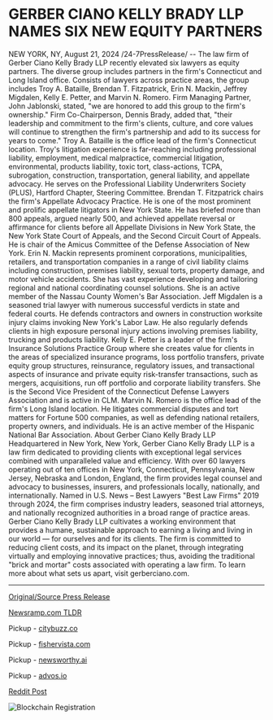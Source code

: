# GERBER CIANO KELLY BRADY LLP NAMES SIX NEW EQUITY PARTNERS

NEW YORK, NY, August 21, 2024 /24-7PressRelease/ -- The law firm of Gerber Ciano Kelly Brady LLP recently elevated six lawyers as equity partners. The diverse group includes partners in the firm's Connecticut and Long Island office. Consists of lawyers across practice areas, the group includes Troy A. Bataille, Brendan T. Fitzpatrick, Erin N. Mackin, Jeffrey Migdalen, Kelly E. Petter, and Marvin N. Romero. Firm Managing Partner, John Jablonski, stated, "we are honored to add this group to the firm's ownership." Firm Co-Chairperson, Dennis Brady, added that, "their leadership and commitment to the firm's clients, culture, and core values will continue to strengthen the firm's partnership and add to its success for years to come."  Troy A. Bataille is the office lead of the firm's Connecticut location. Troy's litigation experience is far-reaching including professional liability, employment, medical malpractice, commercial litigation, environmental, products liability, toxic tort, class-actions, TCPA, subrogation, construction, transportation, general liability, and appellate advocacy. He serves on the Professional Liability Underwriters Society (PLUS), Hartford Chapter, Steering Committee.  Brendan T. Fitzpatrick chairs the firm's Appellate Advocacy Practice. He is one of the most prominent and prolific appellate litigators in New York State. He has briefed more than 800 appeals, argued nearly 500, and achieved appellate reversal or affirmance for clients before all Appellate Divisions in New York State, the New York State Court of Appeals, and the Second Circuit Court of Appeals. He is chair of the Amicus Committee of the Defense Association of New York.  Erin N. Mackin represents prominent corporations, municipalities, retailers, and transportation companies in a range of civil liability claims including construction, premises liability, sexual torts, property damage, and motor vehicle accidents. She has vast experience developing and tailoring regional and national coordinating counsel solutions. She is an active member of the Nassau County Women's Bar Association.  Jeff Migdalen is a seasoned trial lawyer with numerous successful verdicts in state and federal courts. He defends contractors and owners in construction worksite injury claims invoking New York's Labor Law. He also regularly defends clients in high exposure personal injury actions involving premises liability, trucking and products liability.  Kelly E. Petter is a leader of the firm's Insurance Solutions Practice Group where she creates value for clients in the areas of specialized insurance programs, loss portfolio transfers, private equity group structures, reinsurance, regulatory issues, and transactional aspects of insurance and private equity risk-transfer transactions, such as mergers, acquisitions, run off portfolio and corporate liability transfers. She is the Second Vice President of the Connecticut Defense Lawyers Association and is active in CLM.  Marvin N. Romero is the office lead of the firm's Long Island location. He litigates commercial disputes and tort matters for Fortune 500 companies, as well as defending national retailers, property owners, and individuals. He is an active member of the Hispanic National Bar Association.  About Gerber Ciano Kelly Brady LLP   Headquartered in New York, New York, Gerber Ciano Kelly Brady LLP is a law firm dedicated to providing clients with exceptional legal services combined with unparalleled value and efficiency. With over 60 lawyers operating out of ten offices in New York, Connecticut, Pennsylvania, New Jersey, Nebraska and London, England, the firm provides legal counsel and advocacy to businesses, insurers, and professionals locally, nationally, and internationally.   Named in U.S. News – Best Lawyers "Best Law Firms" 2019 through 2024, the firm comprises industry leaders, seasoned trial attorneys, and nationally recognized authorities in a broad range of practice areas. Gerber Ciano Kelly Brady LLP cultivates a working environment that provides a humane, sustainable approach to earning a living and living in our world — for ourselves and for its clients. The firm is committed to reducing client costs, and its impact on the planet, through integrating virtually and employing innovative practices; thus, avoiding the traditional "brick and mortar" costs associated with operating a law firm.   To learn more about what sets us apart, visit gerberciano.com. 

---

[Original/Source Press Release](https://www.24-7pressrelease.com/press-release/513630/gerber-ciano-kelly-brady-llp-names-six-new-equity-partners)
                    

[Newsramp.com TLDR](https://newsramp.com/curated-news/gerber-ciano-kelly-brady-llp-elevates-six-lawyers-to-equity-partners/87175e2aa8bee6a915c438852f7cf98e) 


Pickup - [citybuzz.co](https://citybuzz.co/2024/08/21/gerber-ciano-kelly-brady-llp-expands-leadership-with-six-new-equity-partners)

Pickup - [fishervista.com](https://fishervista.com/en/gerber-ciano-kelly-brady-llp-names-six-new-equity-partners/20245860)

Pickup - [newsworthy.ai](https://newsworthy.ai/curated/gerber-ciano-kelly-brady-llp-expands-leadership-with-six-new-equity-partners/20245860)

Pickup - [advos.io](https://advos.io/en/gerber-ciano-kelly-brady-llp-elevates-six-lawyers-to-equity-partners/20245860)
 



[Reddit Post](https://www.reddit.com/r/Leadership_Management/comments/1exjb7b/gerber_ciano_kelly_brady_llp_elevates_six_lawyers/) 



![Blockchain Registration](https://cdn.newsramp.app/24-7PressRelease/qrcode/248/21/chipkh5L.webp)